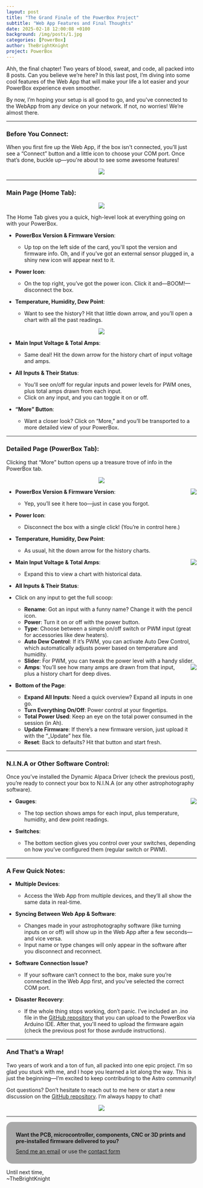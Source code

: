 ```yaml
---
layout: post
title: "The Grand Finale of the PowerBox Project"
subtitle: "Web App Features and Final Thoughts"
date: 2025-02-18 12:00:08 +0100
background: /img/posts/1.jpg
categories: [PowerBox]
author: TheBrightKnight
project: PowerBox
---
```


<link rel="stylesheet"
        href="https://cdnjs.cloudflare.com/ajax/libs/highlight.js/10.0.3/styles/default.min.css">
<script src="https://cdnjs.cloudflare.com/ajax/libs/highlight.js/10.0.3/highlight.min.js"></script>
<script>hljs.initHighlightingOnLoad();</script>

<style>
  .responsive-img {
    float: right;
    max-width: 45%;
    height: auto;
    margin-left: 35px;
  }

  .responsive-img2 {
    height: auto;
  }

  @media (max-width: 768px) {
    .responsive-img {
      float: none;
      display: block;
      max-width: 100% !important;
      margin: 0 auto;
    }
    .responsive-img2 {
      float: none !important;
      display: block !important;
      max-width: 100% !important;
      margin: 0 auto !important;
      margin-bottom: 10px  !important;
    }

  }
</style>

Ahh, the final chapter! Two years of blood, sweat, and code, all packed into 8 posts. Can you believe we’re here? In this last post, I’m diving into some cool features of the Web App that will make your life a lot easier and your PowerBox experience even smoother.

By now, I’m hoping your setup is all good to go, and you've connected to the WebApp from any device on your network. If not, no worries! We’re almost there.

---

### Before You Connect:

When you first fire up the Web App, if the box isn't connected, you’ll just see a “Connect” button and a little icon to choose your COM port. Once that’s done, buckle up—you're about to see some awesome features!

<div style="text-align:center;">
<img src="/img/powerbox_post8/1.png"  style="max-width:80%; height:auto;" class="responsive-img2">
</div>

---

### Main Page (Home Tab):

<div style="text-align:center;">
<img src="/img/powerbox_post8/2.png"  style="max-width:80%; height:auto;" class="responsive-img2">
</div>

The Home Tab gives you a quick, high-level look at everything going on with your PowerBox.

- **PowerBox Version & Firmware Version**:

  - Up top on the left side of the card, you'll spot the version and firmware info. Oh, and if you’ve got an external sensor plugged in, a shiny new icon will appear next to it.

- **Power Icon**:

  - On the top right, you’ve got the power icon. Click it and—BOOM!—disconnect the box.

- **Temperature, Humidity, Dew Point**:

  - Want to see the history? Hit that little down arrow, and you’ll open a chart with all the past readings.

<div style="text-align:center;">
<img src="/img/powerbox_post8/3.png"  style="max-width:80%; height:auto;" class="responsive-img2">
</div>

- **Main Input Voltage & Total Amps**:

  - Same deal! Hit the down arrow for the history chart of input voltage and amps.

- **All Inputs & Their Status**:

  - You'll see on/off for regular inputs and power levels for PWM ones, plus total amps drawn from each input.
  - Click on any input, and you can toggle it on or off.

- **“More” Button**:
  - Want a closer look? Click on “More,” and you’ll be transported to a more detailed view of your PowerBox.

---

### Detailed Page (PowerBox Tab):

Clicking that “More” button opens up a treasure trove of info in the PowerBox tab.

<div style="text-align:center;">
<img src="/img/powerbox_post8/4.png"  style="max-width:80%; height:auto;" class="responsive-img2">
</div>

- **PowerBox Version & Firmware Version**:
  <img src="/img/powerbox_post8/5.png" class="responsive-img">

  - Yep, you’ll see it here too—just in case you forgot.

- **Power Icon**:

  - Disconnect the box with a single click! (You’re in control here.)

- **Temperature, Humidity, Dew Point**:

  - As usual, hit the down arrow for the history charts.

- **Main Input Voltage & Total Amps**:
  <img src="/img/powerbox_post8/6.png" class="responsive-img">

  - Expand this to view a chart with historical data.

- **All Inputs & Their Status**:

- Click on any input to get the full scoop:

  - **Rename**: Got an input with a funny name? Change it with the pencil icon.
  - **Power**: Turn it on or off with the power button.
  - **Type**: Choose between a simple on/off switch or PWM input (great for accessories like dew heaters).
  - **Auto Dew Control**: If it’s PWM, you can activate Auto Dew Control, which automatically adjusts power based on temperature and humidity.
  - **Slider**: For PWM, you can tweak the power level with a handy slider.
    <img src="/img/powerbox_post8/7.png" class="responsive-img">
  - **Amps**: You’ll see how many amps are drawn from that input, plus a history chart for deep dives.

- **Bottom of the Page**:
  - **Expand All Inputs**: Need a quick overview? Expand all inputs in one go.
  - **Turn Everything On/Off**: Power control at your fingertips.
  - **Total Power Used**: Keep an eye on the total power consumed in the session (in Ah).
  - **Update Firmware**: If there’s a new firmware version, just upload it with the “\_Update” hex file.
  - **Reset**: Back to defaults? Hit that button and start fresh.

---

### N.I.N.A or Other Software Control:

Once you’ve installed the Dynamic Alpaca Driver (check the previous post), you’re ready to connect your box to N.I.N.A (or any other astrophotography software).

- **Gauges**:
  <img src="/img/powerbox_post8/8.png" style="max-width: 55%" class="responsive-img">

  - The top section shows amps for each input, plus temperature, humidity, and dew point readings.

- **Switches**:
  - The bottom section gives you control over your switches, depending on how you’ve configured them (regular switch or PWM).

---

### A Few Quick Notes:

- **Multiple Devices**:

  - Access the Web App from multiple devices, and they’ll all show the same data in real-time.

- **Syncing Between Web App & Software**:

  - Changes made in your astrophotography software (like turning inputs on or off) will show up in the Web App after a few seconds—and vice versa.
  - Input name or type changes will only appear in the software after you disconnect and reconnect.

- **Software Connection Issue?**

  - If your software can’t connect to the box, make sure you’re connected in the Web App first, and you’ve selected the correct COM port.

- **Disaster Recovery**:
  - If the whole thing stops working, don’t panic. I’ve included an .ino file in the [<u>GitHub repository</u>](https://github.com/TheBrightKnight/PowerBox) that you can upload to the PowerBox via Arduino IDE. After that, you'll need to upload the firmware again (check the previous post for those avrdude instructions).

---

### And That’s a Wrap!

Two years of work and a ton of fun, all packed into one epic project. I’m so glad you stuck with me, and I hope you learned a lot along the way. This is just the beginning—I’m excited to keep contributing to the Astro community!

Got questions? Don’t hesitate to reach out to me here or start a new discussion on the [<u>GitHub repository</u>](https://github.com/TheBrightKnight/PowerBox). I’m always happy to chat!

<div style="text-align:center;">
<img src="/img/powerbox_post8/9.jpeg"  style="max-width:80%; height:auto;" class="responsive-img2">
</div>

---

<div style="background: darkgray;padding: 25px; padding-bottom: 10px; border-radius: 15px;">
<font style="font-weight: bold">Want the PCB, microcontroller, components, CNC or 3D prints and pre-installed firmware delivered to you?</font> 
<p style="margin-top: 10px"><a href="mailto:TheBrightKnight@duck.com"><u>Send me an email</u></a> or use the <a href="/contact"><u>contact form</u></a></p>
</div>

Until next time,  
~TheBrightKnight
